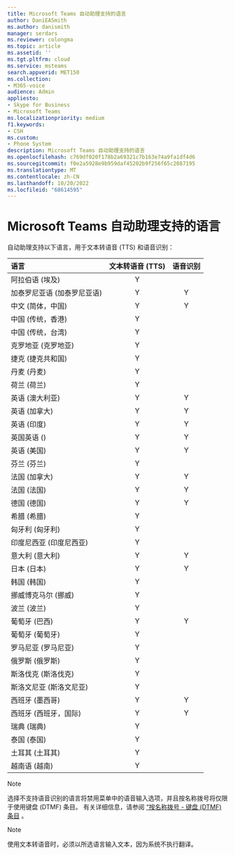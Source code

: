 ```yaml
---
title: Microsoft Teams 自动助理支持的语言
author: DaniEASmith
ms.author: danismith
manager: serdars
ms.reviewer: colongma
ms.topic: article
ms.assetid: ''
ms.tgt.pltfrm: cloud
ms.service: msteams
search.appverid: MET150
ms.collection:
- M365-voice
audience: Admin
appliesto:
- Skype for Business
- Microsoft Teams
ms.localizationpriority: medium
f1.keywords:
- CSH
ms.custom:
- Phone System
description: Microsoft Teams 自动助理支持的语言
ms.openlocfilehash: c769df020f178b2a69321c7b163e74a9fa1df4d6
ms.sourcegitcommit: f0e2a5928e9b959daf45202b9f256f65c2087195
ms.translationtype: MT
ms.contentlocale: zh-CN
ms.lasthandoff: 10/20/2022
ms.locfileid: "68614595"
---
```

# <a name="microsoft-teams-auto-attendant-supported-languages"></a>Microsoft Teams 自动助理支持的语言

自动助理支持以下语言，用于文本转语音 (TTS) 和语音识别：

|语言                                |文本转语音 (TTS)      |语音识别                     |
|:---------------------------------------|:-----------------------:|:-------------------------------------:|
|阿拉伯语 (埃及)                           |Y                        |                                       |
|加泰罗尼亚语 (加泰罗尼亚语)                        |Y                        |Y                                      |
|中文 (简体，中国)                |Y                        |Y                                      |
|中国 (传统，香港)         |Y                        |                                       |
|中国 (传统，台湾)            |Y                        |                                       |
|克罗地亚 (克罗地亚)                       |Y                        |                                       |
|捷克 (捷克共和国)                   |Y                        |                                       |
|丹麦 (丹麦)                         |Y                        |                                       |
|荷兰 (荷兰)                      |Y                        |                                       |
|英语 (澳大利亚)                      |Y                        |Y                                      |
|英语 (加拿大)                         |Y                        |Y                                      |
|英语 (印度)                          |Y                        |Y                                      |
|英国英语 ()                 |Y                        |Y                                      |
|英语 (美国)                  |Y                        |Y                                      |
|芬兰 (芬兰)                        |Y                        |                                       |
|法国 (加拿大)                          |Y                        |Y                                      |
|法国 (法国)                          |Y                        |Y                                      |
|德国 (德国)                         |Y                        |Y                                      |
|希腊 (希腊)                           |Y                        |                                       |
|匈牙利 (匈牙利)                      |Y                        |                                       |
|印度尼西亚 (印度尼西亚)                   |Y                        |                                       |
|意大利 (意大利)                          |Y                        |Y                                      |
|日本 (日本)                         |Y                        |Y                                      |
|韩国 (韩国)                           |Y                        |                                       |
|挪威博克马尔 (挪威)                |Y                        |                                       |
|波兰 (波兰)                          |Y                        |                                       |
|葡萄牙 (巴西)                      |Y                        |Y                                      |
|葡萄牙 (葡萄牙)                    |Y                        |                                       |
|罗马尼亚 (罗马尼亚)                       |Y                        |                                       |
|俄罗斯 (俄罗斯)                         |Y                        |                                       |
|斯洛伐克 (斯洛伐克)                        |Y                        |                                       |
|斯洛文尼亚 (斯洛文尼亚)                     |Y                        |                                       |
|西班牙 (墨西哥)                         |Y                        |Y                                      |
|西班牙 (西班牙，国际)           |Y                        |Y                                      |
|瑞典 (瑞典)                         |Y                        |                                       |
|泰国 (泰国)                          |Y                        |                                       |
|土耳其 (土耳其)                         |Y                        |                                       |
|越南语 (越南)                     |Y                        |                                       |

> [!NOTE]
> 选择不支持语音识别的语言将禁用菜单中的语音输入选项，并且按名称拨号将仅限于使用键盘 (DTMF) 条目。 有关详细信息，请参阅 [“按名称拨号 - 键盘 (DTMF) 条目](dial-voice-reference.md#dial-by-name---keypad-dtmf-entry) 。

> [!NOTE]
> 使用文本转语音时，必须以所选语言输入文本，因为系统不执行翻译。
